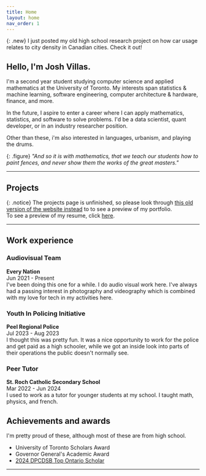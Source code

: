 ```yaml
---
title: Home
layout: home
nav_order: 1
---
```


{: .new}
I just posted my old high school research project on how car usage relates to city density in Canadian cities. Check it out!

<!--<img src="assets/images/portrait-square.jpg" style="width:30%;" alt="portrait">-->

## Hello, I'm Josh Villas.

I'm a second year student studying computer science and applied mathematics at the University of Toronto. My interests span statistics & machine learning, software engineering, computer architecture & hardware, finance, and more.

In the future, I aspire to enter a career where I can apply mathematics, statistics, and software to solve problems. I'd be a data scientist, quant developer, or in an industry researcher position.

Other than these, i'm also interested in languages, urbanism, and playing the drums.

{: .figure}
*"And so it is with mathematics, that we teach our students how to paint fences, and never show them the works of the great masters."*

---

## Projects

{: .notice}
The projects page is unfinished, so please look through [this old version of the website instead] to to see a preview of my portfolio. \
To see a preview of my resume, click [here](./resumepreview.html).

---

## Work experience
### **Audiovisual Team**
**Every Nation** \
Jun 2021 - Present \
I've been doing this one for a while. I do audio visual work here. I've always had a passing interest in photography and videography which is combined with my love for tech in my activities here.

### **Youth In Policing Initiative**
**Peel Regional Police** \
Jul 2023 - Aug 2023 \
I thought this was pretty fun. It was a nice opportunity to work for the police and get paid as a high schooler, while we got an inside look into parts of their operations the public doesn't normally see.

### **Peer Tutor**
**St. Roch Catholic Secondary School** \
Mar 2022 - Jun 2024 \
I used to work as a tutor for younger students at my school. I taught math, physics, and french.

## Achievements and awards
I'm pretty proud of these, although most of these are from high school.
- University of Toronto Scholars Award
- Governor General's Academic Award
- [2024 DPCDSB Top Ontario Scholar]

----
[2024 DPCDSB Top Ontario Scholar]: https://www3.dpcdsb.org/Documents/2023-24%20DPCDSB%20Top%20Scholars.pdf
[this old version of the website instead]: https://jeodn.github.io/website-me/